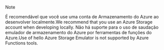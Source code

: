 >[!Note]
> <span data-ttu-id="68884-101">É recomendável que você use uma conta de Armazenamento do Azure ao desenvolver localmente.</span><span class="sxs-lookup"><span data-stu-id="68884-101">We recommend that you use an Azure Storage account when developing locally.</span></span> <span data-ttu-id="68884-102">Não há suporte para o uso de saudação emulador de armazenamento do Azure por ferramentas de funções do Azure.</span><span class="sxs-lookup"><span data-stu-id="68884-102">Use of hello Azure Storage Emulator is not supported by Azure Functions tools.</span></span>
